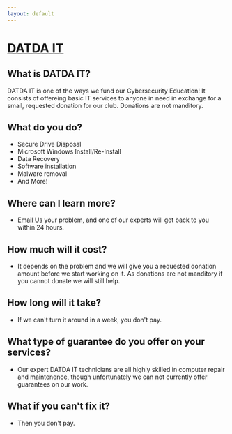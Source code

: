 ```yaml
---
layout: default
---
```

# [DATDA IT](mailto:datda.uwyo@gmail.com)

## What is DATDA IT?
DATDA IT is one of the ways we fund our Cybersecurity Education! It consists of offereing basic IT services to anyone in need in exchange for a small, requested donation for our club. Donations are not manditory. 

## What do you do?
* Secure Drive Disposal
* Microsoft Windows Install/Re-Install
* Data Recovery
* Software installation
* Malware removal
* And More!

## Where can I learn more?
* [Email Us](mailto:datda.uwyo@gmail.com) your problem, and one of our experts will get back to you within 24 hours. 

## How much will it cost?
* It depends on the problem and we will give you a requested donation amount before we start working on it. As donations are not manditory if you cannot donate we will still help.

## How long will it take?
* If we can't turn it around in a week, you don't pay.

## What type of guarantee do you offer on your services?
* Our expert DATDA IT technicians are all highly skilled in computer repair and maintenence, though unfortunately we can not currently offer guarantees on our work.

## What if you can't fix it?
* Then you don't pay.
